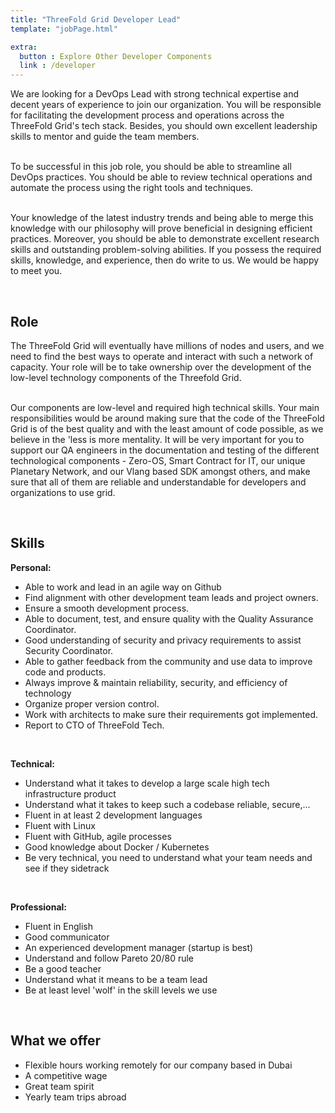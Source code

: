 ```yaml
---
title: "ThreeFold Grid Developer Lead"
template: "jobPage.html"

extra:
  button : Explore Other Developer Components
  link : /developer
---
```


We are looking for a DevOps Lead with strong technical expertise and decent years of experience to join our organization. You will be responsible for facilitating the development process and operations across the ThreeFold Grid's tech stack. Besides, you should own excellent leadership skills to mentor and guide the team members.
<br/>
<br/>

To be successful in this job role, you should be able to streamline all DevOps practices. You should be able to review technical operations and automate the process using the right tools and techniques. 
<br/>
<br/>

Your knowledge of the latest industry trends and being able to merge this knowledge with our philosophy will prove beneficial in designing efficient practices. Moreover, you should be able to demonstrate excellent research skills and outstanding problem-solving abilities. If you possess the required skills, knowledge, and experience, then do write to us. We would be happy to meet you. 

<br/>

## Role

The ThreeFold Grid will eventually have millions of nodes and users, and we need to find the best ways to operate and interact with such a network of capacity. Your role will be to take ownership over the development of the low-level technology components of the Threefold Grid.
<br/>
<br/>

Our components are low-level and required high technical skills. Your main responsibilities would be around making sure that the code of the ThreeFold Grid is of the best quality and with the least amount of code possible, as we believe in the 'less is more mentality. It will be very important for you to support our QA engineers in the documentation and testing of the different technological components - Zero-OS, Smart Contract for IT, our unique Planetary Network, and our Vlang based SDK amongst others, and make sure that all of them are reliable and understandable for developers and organizations to use grid. 

<br/>

## Skills

**Personal:**

- Able to work and lead in an agile way on Github 
- Find alignment with other development team leads and project owners.
- Ensure a smooth development process.
- Able to document, test, and ensure quality with the Quality Assurance Coordinator.
- Good understanding of security and privacy requirements to assist Security Coordinator.
- Able to gather feedback from the community and use data to improve code and products.
- Always improve & maintain reliability, security, and efficiency of technology
- Organize proper version control.
- Work with architects to make sure their requirements got implemented.
- Report to CTO of ThreeFold Tech.

<br/>

**Technical:**

- Understand what it takes to develop a large scale high tech infrastructure product
- Understand what it takes to keep such a codebase reliable, secure,...
- Fluent in at least 2 development languages
- Fluent with Linux
- Fluent with GitHub, agile processes
- Good knowledge about Docker / Kubernetes
- Be very technical, you need to understand what your team needs and see if they sidetrack

<br/>

**Professional:**

- Fluent in English
- Good communicator
- An experienced development manager (startup is best)
- Understand and follow Pareto 20/80 rule
- Be a good teacher
- Understand what it means to be a team lead
- Be at least level 'wolf' in the skill levels we use

<br/>

## What we offer

- Flexible hours working remotely for our company based in Dubai
- A competitive wage
- Great team spirit
- Yearly team trips abroad

<br/>